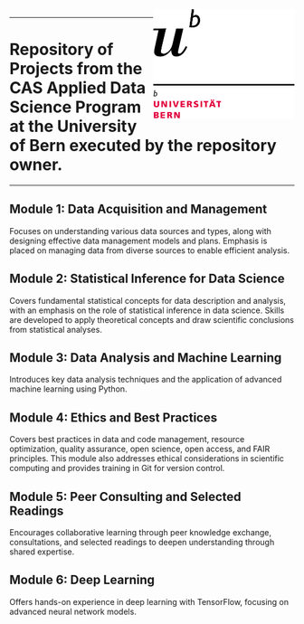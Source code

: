 <img src="https://github.com/lukaszmacias01/CAS_UniBern_Applied_Data_Science/raw/master/UniBern/uni%20bern.png" alt="Uni Bern" width="250" style="float:right;"/>

---

# Repository of Projects from the CAS Applied Data Science Program at the University of Bern executed by the repository owner. 

---

## Module 1: Data Acquisition and Management
Focuses on understanding various data sources and types, along with designing effective data management models and plans. Emphasis is placed on managing data from diverse sources to enable efficient analysis.

## Module 2: Statistical Inference for Data Science
Covers fundamental statistical concepts for data description and analysis, with an emphasis on the role of statistical inference in data science. Skills are developed to apply theoretical concepts and draw scientific conclusions from statistical analyses.

## Module 3: Data Analysis and Machine Learning
Introduces key data analysis techniques and the application of advanced machine learning using Python.  

## Module 4: Ethics and Best Practices
Covers best practices in data and code management, resource optimization, quality assurance, open science, open access, and FAIR principles. This module also addresses ethical considerations in scientific computing and provides training in Git for version control.

## Module 5: Peer Consulting and Selected Readings
Encourages collaborative learning through peer knowledge exchange, consultations, and selected readings to deepen understanding through shared expertise.

## Module 6: Deep Learning
Offers hands-on experience in deep learning with TensorFlow, focusing on advanced neural network models. 

